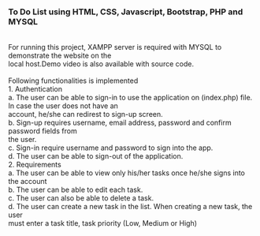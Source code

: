 ### To Do List using HTML, CSS, Javascript, Bootstrap, PHP and MYSQL <br />
<br />
For running this project, XAMPP server is required with MYSQL to demonstrate the website on the <br />
local host.Demo video is also available with source code.<br />
<br />
Following functionalities is implemented<br />
 1. Authentication<br />
  a. The user can be able to sign-in to use the application on (index.php) file. In case the user does not have an<br />
     account, he/she can redirest to sign-up screen.<br />
  b. Sign-up  requires username, email address, password and confirm password fields from<br />
     the user.<br />
  c. Sign-in require username and password to sign into the app.<br />
     d. The user can be able to sign-out of the application.<br />
 2. Requirements<br />
  a. The user can be able to view only his/her tasks once he/she signs into the account  <br /> 
  b. The user can be able to edit each task.<br />
  c. The user can also be able to delete a task.<br />
  d. The user can create a new task in the list. When creating a new task, the user<br />
     must enter a task title, task priority (Low, Medium or High)<br />
